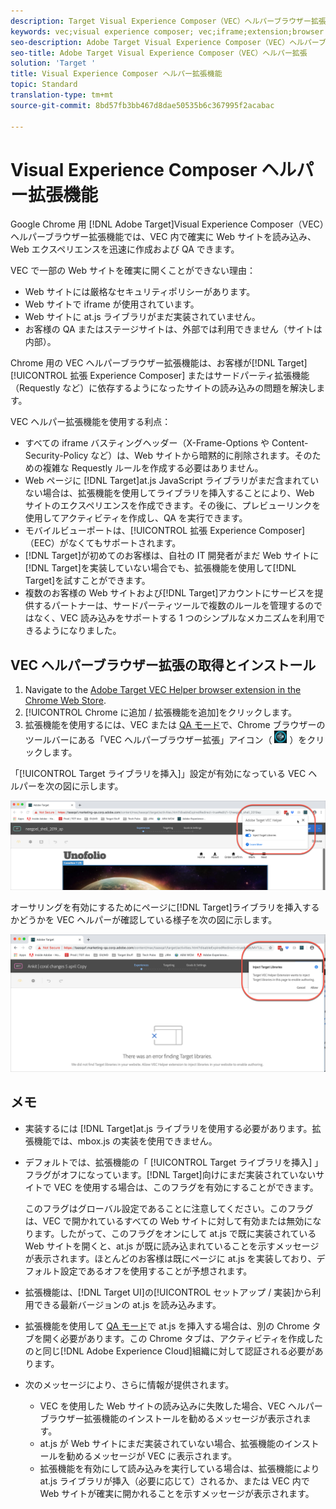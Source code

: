 ```yaml
---
description: Target Visual Experience Composer（VEC）ヘルパーブラウザー拡張を使用して、VEC 内で確実に Web サイトを読み込み、エクスペリエンスを迅速に作成および QA する方法について説明します。
keywords: vec;visual experience composer; vec;iframe;extension;browser
seo-description: Adobe Target Visual Experience Composer（VEC）ヘルパーブラウザー拡張を使用して、VEC 内で確実に Web サイトを読み込み、エクスペリエンスを迅速に作成および QA する方法について説明します。
seo-title: Adobe Target Visual Experience Composer（VEC）ヘルパー拡張
solution: 'Target '
title: Visual Experience Composer ヘルパー拡張機能
topic: Standard
translation-type: tm+mt
source-git-commit: 8bd57fb3bb467d8dae50535b6c367995f2acabac

---
```



# Visual Experience Composer ヘルパー拡張機能

Google Chrome 用 [!DNL Adobe Target]Visual Experience Composer（VEC）ヘルパーブラウザー拡張機能では、VEC 内で確実に Web サイトを読み込み、Web エクスペリエンスを迅速に作成および QA できます。

VEC で一部の Web サイトを確実に開くことができない理由：

* Web サイトには厳格なセキュリティポリシーがあります。
* Web サイトで iframe が使用されています。
* Web サイトに at.js ライブラリがまだ実装されていません。
* お客様の QA またはステージサイトは、外部では利用できません（サイトは内部）。

Chrome 用の VEC ヘルパーブラウザー拡張機能は、お客様が[!DNL Target][!UICONTROL 拡張 Experience Composer] またはサードパーティ拡張機能（Requestly など）に依存するようになったサイトの読み込みの問題を解決します。

VEC ヘルパー拡張機能を使用する利点：

* すべての iframe バスティングヘッダー（X-Frame-Options や Content-Security-Policy など）は、Web サイトから暗黙的に削除されます。そのための複雑な Requestly ルールを作成する必要はありません。
* Web ページに [!DNL Target]at.js JavaScript ライブラリがまだ含まれていない場合は、拡張機能を使用してライブラリを挿入することにより、Web サイトのエクスペリエンスを作成できます。その後に、プレビューリンクを使用してアクティビティを作成し、QA を実行できます。
* モバイルビューポートは、[!UICONTROL 拡張 Experience Composer] （EEC）がなくてもサポートされます。
* [!DNL Target]が初めてのお客様は、自社の IT 開発者がまだ Web サイトに[!DNL Target]を実装していない場合でも、拡張機能を使用して[!DNL Target]を試すことができます。
* 複数のお客様の Web サイトおよび[!DNL Target]アカウントにサービスを提供するパートナーは、サードパーティツールで複数のルールを管理するのではなく、VEC 読み込みをサポートする 1 つのシンプルなメカニズムを利用できるようになりました。

## VEC ヘルパーブラウザー拡張の取得とインストール

1. Navigate to the [Adobe Target VEC Helper browser extension in the Chrome Web Store](https://chrome.google.com/webstore/detail/adobe-target-vec-helper/ggjpideecfnbipkacplkhhaflkdjagak).
1. [!UICONTROL Chrome に追加 / 拡張機能を追加]をクリックします。
1. 拡張機能を使用するには、VEC または [QA モード](/help/c-activities/c-activity-qa/activity-qa.md)で、Chrome ブラウザーのツールバーにある「VEC ヘルパーブラウザー拡張」アイコン（ ![「VEC ヘルパー」アイコン](/help/c-experiences/c-visual-experience-composer/r-troubleshoot-composer/assets/vec-help-extension.png) ）をクリックします。

「[!UICONTROL Target ライブラリを挿入]」設定が有効になっている VEC ヘルパーを次の図に示します。

![VEC ヘルパー 1](/help/c-experiences/c-visual-experience-composer/r-troubleshoot-composer/assets/vec-help-extension-1.png)

オーサリングを有効にするためにページに[!DNL Target]ライブラリを挿入するかどうかを VEC ヘルパーが確認している様子を次の図に示します。

![VEC ヘルパー 2](/help/c-experiences/c-visual-experience-composer/r-troubleshoot-composer/assets/vec-helper.png)

## メモ

* 実装するには [!DNL Target]at.js ライブラリを使用する必要があります。拡張機能では、mbox.js の実装を使用できません。
* デフォルトでは、拡張機能の「 [!UICONTROL Target ライブラリを挿入] 」フラグがオフになっています。[!DNL Target]向けにまだ実装されていないサイトで VEC を使用する場合は、このフラグを有効にすることができます。

   このフラグはグローバル設定であることに注意してください。このフラグは、VEC で開かれているすべての Web サイトに対して有効または無効になります。したがって、このフラグをオンにして at.js で既に実装されている Web サイトを開くと、at.js が既に読み込まれていることを示すメッセージが表示されます。ほとんどのお客様は既にページに at.js を実装しており、デフォルト設定であるオフを使用することが予想されます。

* 拡張機能は、[!DNL Target UI]の[!UICONTROL セットアップ / 実装]から利用できる最新バージョンの at.js を読み込みます。
* 拡張機能を使用して [QA モード](/help/c-activities/c-activity-qa/activity-qa.md)で at.js を挿入する場合は、別の Chrome タブを開く必要があります。この Chrome タブは、アクティビティを作成したのと同じ[!DNL Adobe Experience Cloud]組織に対して認証される必要があります。
* 次のメッセージにより、さらに情報が提供されます。

   * VEC を使用した Web サイトの読み込みに失敗した場合、VEC ヘルパーブラウザー拡張機能のインストールを勧めるメッセージが表示されます。
   * at.js が Web サイトにまだ実装されていない場合、拡張機能のインストールを勧めるメッセージが VEC に表示されます。
   * 拡張機能を有効にして読み込みを実行している場合は、拡張機能により at.js ライブラリが挿入（必要に応じて）されるか、または VEC 内で Web サイトが確実に開かれることを示すメッセージが表示されます。